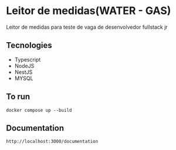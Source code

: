 # Leitor de medidas(WATER - GAS)

Leitor de medidas para teste de vaga de desenvolvedor fullstack jr


## Tecnologies
 - Typescript
 - NodeJS
 - NestJS
 - MYSQL

## To run
`
 docker compose up --build
`


## Documentation

`
http://localhost:3000/documentation
`